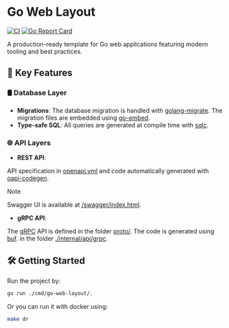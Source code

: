 # Go Web Layout

[![CI](https://github.com/manuelarte/go-web-layout/actions/workflows/ci.yml/badge.svg)](https://github.com/manuelarte/go-web-layout/actions/workflows/ci.yml)
[![Go Report Card](https://goreportcard.com/badge/github.com/manuelarte/go-web-layout)](https://goreportcard.com/report/github.com/manuelarte/go-web-layout)

A production-ready template for Go web applications featuring modern tooling and best practices.

## 🚀 Key Features

### 🛢 Database Layer

- **Migrations**: The database migration is handled with [golang-migrate](https://github.com/golang-migrate/migrate). The migration files are embedded using [go-embed](https://pkg.go.dev/embed).
- **Type-safe SQL**: All queries are generated at compile time with [sqlc](https://sqlc.dev/).

### 🌐 API Layers

- **REST API**: 

API specification in [openapi.yml](resources/openapi.yml) and code automatically generated with [oapi-codegen](https://github.com/deepmap/oapi-codegen).

> [!NOTE]
> Swagger UI is available at [/swagger/index.html](http://localhost:3001/swagger/index.html).

- **gRPC API**: 

The [gRPC](https://grpc.io/) API is defined in the folder [proto/](proto).
The code is generated using [buf](https://buf.build/). in the folder [./internal/api/grpc](./internal/api/grpc).

## 🛠️ Getting Started

Run the project by:

```bash
go run ./cmd/go-web-layout/.
```

Or you can run it with docker using:

```bash
make dr
```
